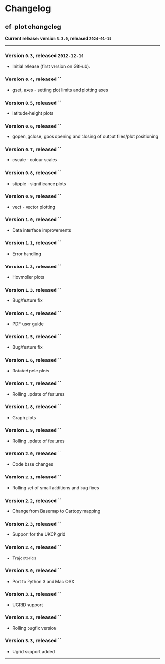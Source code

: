 # Changelog

## cf-plot changelog

**Current release: version `3.3.0`, released `2024-01-15`**

-----

### Version `0.3`, released `2012-12-10`

* Initial release (first version on GitHub).


### Version `0.4`, released ``

* gset, axes - setting plot limits and plotting axes


### Version `0.5`, released ``

* latitude-height plots


### Version `0.6`, released ``

* gopen, gclose, gpos opening and closing of output files/plot positioning


### Version `0.7`, released ``

* cscale - colour scales


### Version `0.8`, released ``

* stipple - significance plots


### Version `0.9`, released ``

* vect - vector plotting


### Version `1.0`, released ``

* Data interface improvements


### Version `1.1`, released ``

* Error handling


### Version `1.2`, released ``

* Hovmoller plots


### Version `1.3`, released ``

* Bug/feature fix


### Version `1.4`, released ``

* PDF user guide


### Version `1.5`, released ``

* Bug/feature fix


### Version `1.6`, released ``

* Rotated pole plots


### Version `1.7`, released ``

* Rolling update of features


### Version `1.8`, released ``

* Graph plots


### Version `1.9`, released ``

* Rolling update of features


### Version `2.0`, released ``

* Code base changes


### Version `2.1`, released ``

* Rolling set of small additions and bug fixes


### Version `2.2`, released ``

* Change from Basemap to Cartopy mapping


### Version `2.3`, released ``

* Support for the UKCP grid


### Version `2.4`, released ``

* Trajectories


### Version `3.0`, released ``

* Port to Python 3 and Mac OSX


### Version `3.1`, released ``

* UGRID support


### Version `3.2`, released ``

* Rolling bugfix version


### Version `3.3`, released ``

* Ugrid support added


-----
